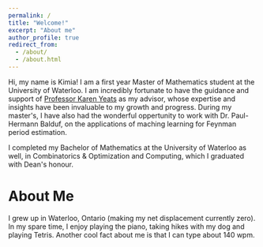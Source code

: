 ```yaml
---
permalink: /
title: "Welcome!"
excerpt: "About me"
author_profile: true
redirect_from: 
  - /about/
  - /about.html
---
```


Hi, my name is Kimia! I am a first year Master of Mathematics student at the University of Waterloo. I am incredibly fortunate to have the guidance and support of [Professor Karen Yeats](https://www.math.uwaterloo.ca/~kayeats/) as my advisor, whose expertise and insights have been invaluable to my growth and progress. During my master's, I have also had the wonderful oppertunity to work with Dr. Paul-Hermann Balduf, on the applications of maching learning for Feynman period estimation. 

I completed my Bachelor of Mathematics at the University of Waterloo as well, in Combinatorics & Optimization and Computing, which I graduated with Dean's honour. 

About Me
======
I grew up in Waterloo, Ontario (making my net displacement currently zero). In my spare time, I enjoy playing the piano, taking hikes with my dog and playing Tetris. Another cool fact about me is that I can type about 140 wpm. 

